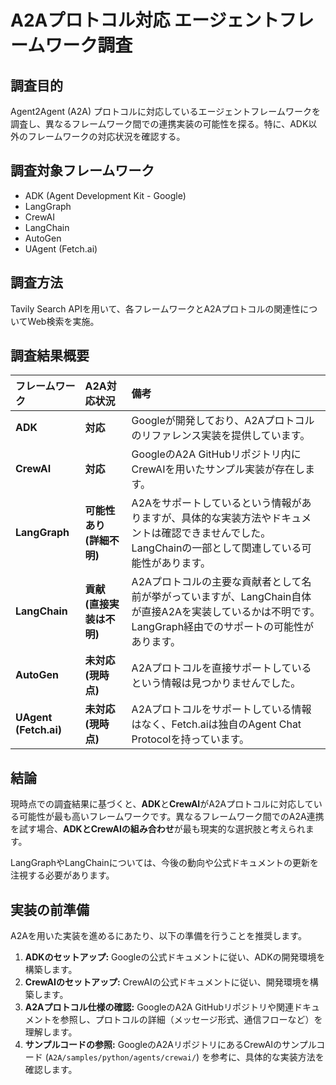 # A2Aプロトコル対応 エージェントフレームワーク調査

## 調査目的
Agent2Agent (A2A) プロトコルに対応しているエージェントフレームワークを調査し、異なるフレームワーク間での連携実装の可能性を探る。特に、ADK以外のフレームワークの対応状況を確認する。

## 調査対象フレームワーク
- ADK (Agent Development Kit - Google)
- LangGraph
- CrewAI
- LangChain
- AutoGen
- UAgent (Fetch.ai)

## 調査方法
Tavily Search APIを用いて、各フレームワークとA2Aプロトコルの関連性についてWeb検索を実施。

## 調査結果概要

| フレームワーク     | A2A対応状況                                                                 | 備考                                                                                                |
| :--------------- | :-------------------------------------------------------------------------- | :-------------------------------------------------------------------------------------------------- |
| **ADK**          | **対応**                                                                    | Googleが開発しており、A2Aプロトコルのリファレンス実装を提供しています。                               |
| **CrewAI**       | **対応**                                                                    | GoogleのA2A GitHubリポジトリ内にCrewAIを用いたサンプル実装が存在します。                              |
| **LangGraph**    | **可能性あり (詳細不明)**                                                     | A2Aをサポートしているという情報がありますが、具体的な実装方法やドキュメントは確認できませんでした。LangChainの一部として関連している可能性があります。 |
| **LangChain**    | **貢献 (直接実装は不明)**                                                     | A2Aプロトコルの主要な貢献者として名前が挙がっていますが、LangChain自体が直接A2Aを実装しているかは不明です。LangGraph経由でのサポートの可能性があります。 |
| **AutoGen**      | **未対応 (現時点)**                                                         | A2Aプロトコルを直接サポートしているという情報は見つかりませんでした。                               |
| **UAgent (Fetch.ai)** | **未対応 (現時点)**                                                         | A2Aプロトコルをサポートしている情報はなく、Fetch.aiは独自のAgent Chat Protocolを持っています。        |

## 結論
現時点での調査結果に基づくと、**ADK**と**CrewAI**がA2Aプロトコルに対応している可能性が最も高いフレームワークです。異なるフレームワーク間でのA2A連携を試す場合、**ADKとCrewAIの組み合わせ**が最も現実的な選択肢と考えられます。

LangGraphやLangChainについては、今後の動向や公式ドキュメントの更新を注視する必要があります。

## 実装の前準備
A2Aを用いた実装を進めるにあたり、以下の準備を行うことを推奨します。

1.  **ADKのセットアップ:** Googleの公式ドキュメントに従い、ADKの開発環境を構築します。
2.  **CrewAIのセットアップ:** CrewAIの公式ドキュメントに従い、開発環境を構築します。
3.  **A2Aプロトコル仕様の確認:** GoogleのA2A GitHubリポジトリや関連ドキュメントを参照し、プロトコルの詳細（メッセージ形式、通信フローなど）を理解します。
4.  **サンプルコードの参照:** GoogleのA2AリポジトリにあるCrewAIのサンプルコード (`A2A/samples/python/agents/crewai/`) を参考に、具体的な実装方法を確認します。